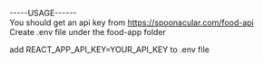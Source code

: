 -----USAGE------ <br/>
You should get an api key from https://spoonacular.com/food-api <br/>
Create .env file under the food-app folder 

add REACT_APP_API_KEY=YOUR_API_KEY to .env file




